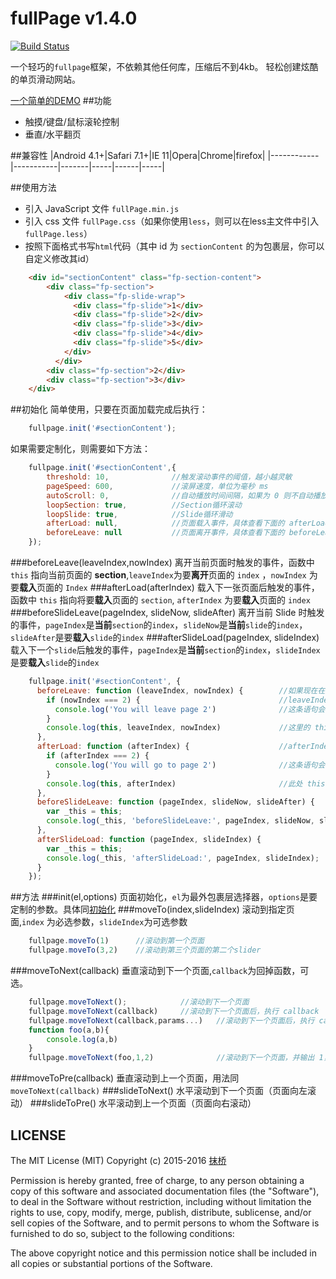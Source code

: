 # fullPage v1.4.0
[![Build Status](https://travis-ci.org/kisnows/fullpage-light.js.svg?branch=master)](https://travis-ci.org/kisnows/fullpage-light.js)

一个轻巧的`fullpage`框架，不依赖其他任何库，压缩后不到4kb。
轻松创建炫酷的单页滑动网站。

[一个简单的DEMO](http://kisnows.com/fullpage-light.js/)
##功能
* 触摸/键盘/鼠标滚轮控制
* 垂直/水平翻页

##兼容性
|Android 4.1+|Safari 7.1+|IE 11|Opera|Chrome|firefox|
|------------|-----------|-------|-----|------|-----|

##使用方法
* 引入 JavaScript 文件 `fullPage.min.js`
* 引入 css 文件 `fullPage.css`（如果你使用`less`，则可以在less主文件中引入`fullPage.less`）
* 按照下面格式书写`html`代码（其中 id 为 `sectionContent` 的为包裹层，你可以自定义修改其id）

```html
    <div id="sectionContent" class="fp-section-content">
        <div class="fp-section">
            <div class="fp-slide-wrap">
              <div class="fp-slide">1</div>
              <div class="fp-slide">2</div>
              <div class="fp-slide">3</div>
              <div class="fp-slide">4</div>
              <div class="fp-slide">5</div>
            </div>
          </div>
        <div class="fp-section">2</div>
        <div class="fp-section">3</div>
    </div>
```

##初始化
简单使用，只要在页面加载完成后执行：
```javascript
    fullpage.init('#sectionContent');
```
如果需要定制化，则需要如下方法：
```javascript
    fullpage.init('#sectionContent',{
        threshold: 10,              //触发滚动事件的阈值，越小越灵敏
        pageSpeed: 600,             //滚屏速度，单位为毫秒 ms
        autoScroll: 0,              //自动播放时间间隔，如果为 0 则不自动播放，单位 ms
        loopSection: true,          //Section循环滚动
        loopSlide: true,            //Slide循环滑动
        afterLoad: null,            //页面载入事件，具体查看下面的 afterLoad 函数
        beforeLeave: null           //页面离开事件，具体查看下面的 beforeLeave 函数
    });
```
###beforeLeave(leaveIndex,nowIndex)
离开当前页面时触发的事件，函数中 `this` 指向当前页面的 **section**,`leaveIndex`为要**离开**页面的 `index` ，`nowIndex` 为要**载入**页面的 `Index`
###afterLoad(afterIndex)
载入下一张页面后触发的事件，函数中 `this` 指向将要**载入**页面的 `section`, `afterIndex` 为要**载入**页面的 `index`
###beforeSlideLeave(pageIndex, slideNow, slideAfter)
离开当前 Slide 时触发的事件，`pageIndex`是**当前**`section`的`index`，`slideNow`是**当前**`slide`的`index`，`slideAfter`是要**载入**`slide`的`index`
###afterSlideLoad(pageIndex, slideIndex)
载入下一个`slide`后触发的事件，`pageIndex`是**当前**`section`的`index`，`slideIndex`是要**载入**`slide`的`index`
```javascript
    fullpage.init('#sectionContent', {
      beforeLeave: function (leaveIndex, nowIndex) {        //如果现在在第1个页面，向下滚动后
        if (nowIndex === 2) {                               //leaveIndex = 1,nowIndex = 2
          console.log('You will leave page 2')              //这条语句会执行
        }
        console.log(this, leaveIndex, nowIndex)             //这里的 this 指向将要离开的页面元素，即第一个页面
      },
      afterLoad: function (afterIndex) {                    //afterIndex = 2
        if (afterIndex === 2) {                             
          console.log('You will go to page 2')              //这条语句会执行
        } 
        console.log(this, afterIndex)                       //此处 this 指向当前载入的页面，即第二个页面
      },
      beforeSlideLeave: function (pageIndex, slideNow, slideAfter) {
        var _this = this;
        console.log(_this, 'beforeSlideLeave:', pageIndex, slideNow, slideAfter);
      },
      afterSlideLoad: function (pageIndex, slideIndex) {
        var _this = this;
        console.log(_this, 'afterSlideLoad:', pageIndex, slideIndex);
      }
    });
```
##方法
###init(el,options)
页面初始化，`el`为最外包裹层选择器，`options`是要定制的参数。具体同[初始化](#初始化)
###moveTo(index,slideIndex)
滚动到指定页面,`index` 为必选参数，`slideIndex`为可选参数
```javascript
    fullpage.moveTo(1)      //滚动到第一个页面
    fullpage.moveTo(3,2)    //滚动到第三个页面的第二个slider
```
###moveToNext(callback)
垂直滚动到下一个页面,`callback`为回掉函数，可选。
```javascript
    fullpage.moveToNext();            //滚动到下一个页面
    fullpage.moveToNext(callback)     //滚动到下一个页面后，执行 callback
    fullpage.moveToNext(callback,params...)   //滚动到下一个页面后，执行 callback,params为callback的参数，根据情况传入
    function foo(a,b){
        console.log(a,b)
    }
    fullpage.moveToNext(foo,1,2)              //滚动到下一个页面，并输出 1，2
```
###moveToPre(callback)
垂直滚动到上一个页面，用法同 `moveToNext(callback)`
###slideToNext()
水平滚动到下一个页面（页面向左滚动）
###slideToPre()
水平滚动到上一个页面（页面向右滚动）


## LICENSE
The MIT License (MIT)
Copyright (c) 2015-2016 [抹桥](mailto:yq12315@gmail.com)

Permission is hereby granted, free of charge, to any person obtaining a copy of this software and associated documentation files (the "Software"), to deal in the Software without restriction, including without limitation the rights to use, copy, modify, merge, publish, distribute, sublicense, and/or sell copies of the Software, and to permit persons to whom the Software is furnished to do so, subject to the following conditions:

The above copyright notice and this permission notice shall be included in all copies or substantial portions of the Software.
